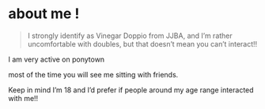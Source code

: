 # about me ! 

> I strongly identify as Vinegar Doppio from JJBA,  and I’m rather uncomfortable with doubles, but that doesn’t mean you can’t interact!!

I am very active on ponytown

most of the time you will see me sitting with friends.

Keep in mind I’m 18 and I’d prefer if people around my age range interacted with me!!

